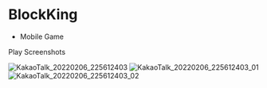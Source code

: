 # BlockKing
- Mobile Game

Play Screenshots

![KakaoTalk_20220206_225612403](https://user-images.githubusercontent.com/19829142/152686401-9077afd7-3a1b-497a-bdd4-c71bc903fc5d.jpg)
![KakaoTalk_20220206_225612403_01](https://user-images.githubusercontent.com/19829142/152686481-c8198b9a-a14d-4fef-8bb5-3e29f3c491ce.jpg)
![KakaoTalk_20220206_225612403_02](https://user-images.githubusercontent.com/19829142/152686486-417e724a-f9ab-4791-80e4-bdaad9270ec4.jpg)
